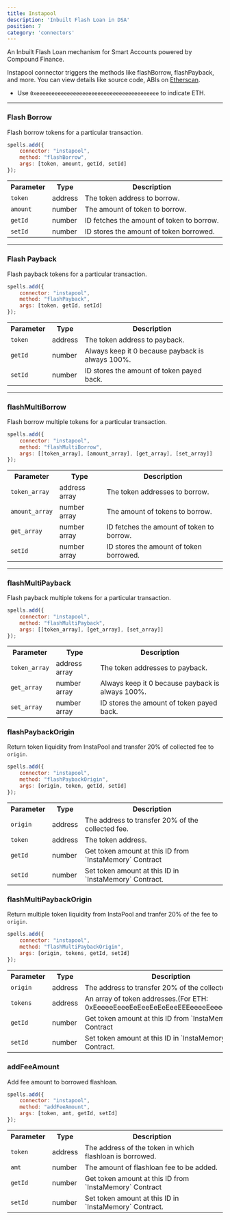 ```yaml
---
title: Instapool
description: 'Inbuilt Flash Loan in DSA'
position: 7
category: 'connectors'
---
```


An Inbuilt Flash Loan mechanism for Smart Accounts powered by Compound Finance.

Instapool connector triggers the methods like flashBorrow, flashPayback, and more. You can view details like source code, ABIs on [Etherscan](https://etherscan.io/address/0x6d11A71575C34eB7b5E22949fAfCd49A2FA2A8F9#code).

- Use `0xeeeeeeeeeeeeeeeeeeeeeeeeeeeeeeeeeeeeeeee` to indicate ETH.

---

### Flash Borrow

Flash borrow tokens for a particular transaction.

```javascript
spells.add({
    connector: "instapool",
    method: "flashBorrow",
    args: [token, amount, getId, setId]
});
```

<table class="table">
  <tr>
    <th>Parameter</th>
    <th>Type</th> 
    <th>Description</th>
  </tr>
  <tr>
    <td><code>token</code></td>
    <td>address</td>
    <td>The token address to borrow.</td>
  <tr>
  <tr>
    <td><code>amount</code></td>
    <td>number</td>
    <td>The amount of token to borrow.</td>
  <tr>
  <tr>
    <td><code>getId</code></td>
    <td>number</td>
    <td>ID fetches the amount of token to borrow.</td>
  <tr>
  <tr>
    <td><code>setId</code></td>
    <td>number</td>
    <td>ID stores the amount of token borrowed.</td>
  <tr>
</table>

---

### Flash Payback

Flash payback tokens for a particular transaction.

```javascript
spells.add({
    connector: "instapool",
    method: "flashPayback",
    args: [token, getId, setId]
});
```

<table class="table">
  <tr>
    <th>Parameter</th>
    <th>Type</th> 
    <th>Description</th>
  </tr>
  <tr>
    <td><code>token</code></td>
    <td>address</td>
    <td>The token address to payback.</td>
  <tr>
  <tr>
    <td><code>getId</code></td>
    <td>number</td>
    <td>Always keep it 0 because payback is always 100%.</td>
  <tr>
  <tr>
    <td><code>setId</code></td>
    <td>number</td>
    <td>ID stores the amount of token payed back.</td>
  <tr>
</table>

---

### flashMultiBorrow

Flash borrow multiple tokens for a particular transaction.

```javascript
spells.add({
    connector: "instapool",
    method: "flashMultiBorrow",
    args: [[token_array], [amount_array], [get_array], [set_array]]
});
```

<table class="table">
  <tr>
    <th>Parameter</th>
    <th>Type</th> 
    <th>Description</th>
  </tr>
  <tr>
    <td><code>token_array</code></td>
    <td>address array</td>
    <td>The token addresses to borrow.</td>
  <tr>
  <tr>
    <td><code>amount_array</code></td>
    <td>number array</td>
    <td>The amount of tokens to borrow.</td>
  <tr>
  <tr>
    <td><code>get_array</code></td>
    <td>number array</td>
    <td>ID fetches the amount of token to borrow.</td>
  <tr>
  <tr>
    <td><code>setId</code></td>
    <td>number array</td>
    <td>ID stores the amount of token borrowed.</td>
  <tr>
</table>

---

### flashMultiPayback

Flash payback multiple tokens for a particular transaction.

```javascript
spells.add({
    connector: "instapool",
    method: "flashMultiPayback",
    args: [[token_array], [get_array], [set_array]]
});
```

<table class="table">
  <tr>
    <th>Parameter</th>
    <th>Type</th> 
    <th>Description</th>
  </tr>
  <tr>
    <td><code>token_array</code></td>
    <td>address array</td>
    <td>The token addresses to payback.</td>
  <tr>
  <tr>
    <td><code>get_array</code></td>
    <td>number array</td>
    <td>Always keep it 0 because payback is always 100%.</td>
  <tr>
  <tr>
    <td><code>set_array</code></td>
    <td>number array</td>
    <td>ID stores the amount of token payed back.</td>
  <tr>
</table>

### flashPaybackOrigin 

Return token liquidity from InstaPool and transfer 20% of collected fee to `origin`.

```javascript
spells.add({
    connector: "instapool",
    method: "flashPaybackOrigin",
    args: [origin, token, getId, setId]
});
```

<table class="table">
  <tr>
    <th>Parameter</th>
    <th>Type</th> 
    <th>Description</th>
  </tr>
  <tr>
    <td><code>origin</code></td>
    <td>address</td>
    <td>The address to transfer 20% of the collected fee.</td>
  <tr>
  <tr>
    <td><code>token</code></td>
    <td>address</td>
    <td>The token address.</td>
  <tr>
  <tr>
    <td><code>getId</code></td>
    <td>number</td>
    <td>Get token amount at this ID from `InstaMemory` Contract</td>
  <tr>
  <tr>
    <td><code>setId</code></td>
    <td>number</td>
    <td>Set token amount at this ID in `InstaMemory` Contract.</td>
  <tr>
</table>

### flashMultiPaybackOrigin 

Return multiple token liquidity from InstaPool and tranfer 20% of the fee to `origin`.

```javascript
spells.add({
    connector: "instapool",
    method: "flashMultiPaybackOrigin",
    args: [origin, tokens, getId, setId]
});
```

<table class="table">
  <tr>
    <th>Parameter</th>
    <th>Type</th> 
    <th>Description</th>
  </tr>
  <tr>
    <td><code>origin</code></td>
    <td>address</td>
    <td>The address to transfer 20% of the collected fee.</td>
  <tr>
  <tr>
    <td><code>tokens</code></td>
    <td>address</td>
    <td>An array of token addresses.(For ETH: 0xEeeeeEeeeEeEeeEeEeEeeEEEeeeeEeeeeeeeEEeE)</td>
  <tr>
  <tr>
    <td><code>getId</code></td>
    <td>number</td>
    <td>Get token amount at this ID from `InstaMemory` Contract</td>
  <tr>
  <tr>
    <td><code>setId</code></td>
    <td>number</td>
    <td>Set token amount at this ID in `InstaMemory` Contract.</td>
  <tr>
</table>

### addFeeAmount 

Add fee amount to borrowed flashloan.

```javascript
spells.add({
    connector: "instapool",
    method: "addFeeAmount",
    args: [token, amt, getId, setId]
});
```

<table class="table">
  <tr>
    <th>Parameter</th>
    <th>Type</th> 
    <th>Description</th>
  </tr>
  <tr>
    <td><code>token</code></td>
    <td>address</td>
    <td>The address of the token in which flashloan is borrowed.</td>
  <tr>
  <tr>
    <td><code>amt</code></td>
    <td>number</td>
    <td>The amount of flashloan fee to be added.</td>
  <tr>
  <tr>
    <td><code>getId</code></td>
    <td>number</td>
    <td>Get token amount at this ID from `InstaMemory` Contract</td>
  <tr>
  <tr>
    <td><code>setId</code></td>
    <td>number</td>
    <td>Set token amount at this ID in `InstaMemory` Contract.</td>
  <tr>
</table>